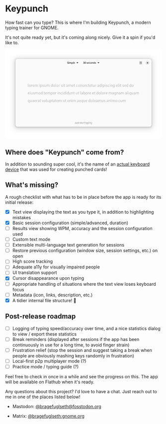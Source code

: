 # Keypunch

How fast can you type? This is where I'm building Keypunch, a modern typing trainer for GNOME.

It's not quite ready yet, but it's coming along nicely. Give it a spin if you'd like to.

![screenshot](/data/screenshots/screenshot-1.png)

## Where does "Keypunch" come from?

In addition to sounding super cool, it's the name of an [actual keyboard device](https://en.wikipedia.org/wiki/Keypunch) that was used for creating punched cards!

## What's missing?

A rough checklist with what has to be in place before the app is ready for its initial release:

- [x] Text view displaying the text as you type it, in addition to highlighting mistakes
- [x] Basic session configuration (simple/advanced, duration)
- [ ] Results view showing WPM, accuracy and the session configuration used
- [ ] Custom text mode
- [ ] Extensible multi-language text generation for sessions
- [ ] Restore previous configuration (window size, session settings, etc.) on open
- [ ] High score tracking
- [ ] Adequate a11y for visually impaired people
- [ ] UI translation support
- [x] Cursor disappearance upon typing
- [ ] Appropriate handling of situations where the text view loses keyboard focus
- [ ] Metadata (icon, links, description, etc.)
- [x] A tidier internal file structure! 🙂

## Post-release roadmap

- [ ] Logging of typing speed/accuracy over time, and a nice statistics dialog to view / export these statistics
- [ ] Break reminders (displayed after sessions if the app has been continuously in use for a long time, to avoid finger strain)
- [ ] Frustration relief (stop the session and suggest taking a break when people are obviously mashing keys randomly in frustration)
- [ ] Local-first p2p multiplayer mode (?)
- [ ] Practice mode / typing guide (?)

Feel free to check in once in a while and see the progress on this. The app will be available on Flathub when it's ready.

Any questions about this project? I'd love to have a chat. Just reach out to me in one of the places listed below!

- Mastodon: [@bragefuglseth@fosstodon.org](https://fosstodon.org/@bragefuglseth)

- Matrix: [@bragefuglseth:gnome.org](https://matrix.to/#/@bragefuglseth:gnome.org)

